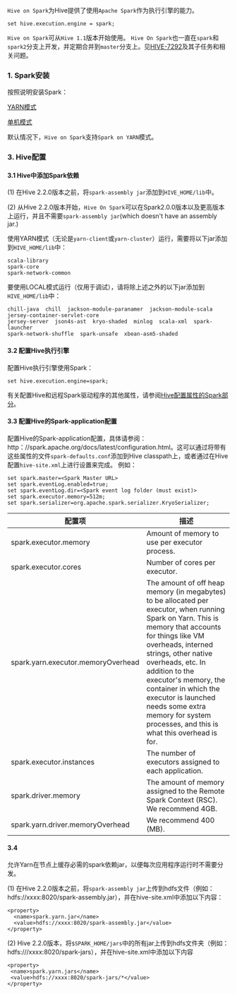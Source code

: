 `Hive on Spark`为Hive提供了使用`Apache Spark`作为执行引擎的能力。
```
set hive.execution.engine = spark;
```
`Hive on Spark`可从`Hive 1.1`版本开始使用。 `Hive On Spark`也一直在`spark`和`spark2`分支上开发，并定期合并到`master`分支上。见[HIVE-7292](https://issues.apache.org/jira/browse/HIVE-7292)及其子任务和相关问题。


### 1. Spark安装

按照说明安装Spark：

[YARN模式](http://spark.apache.org/docs/latest/running-on-yarn.html)

[单机模式](https://spark.apache.org/docs/latest/spark-standalone.html)

默认情况下，`Hive on Spark`支持`Spark on YARN`模式。



### 3. Hive配置

#### 3.1 Hive中添加Spark依赖

(1) 在Hive 2.2.0版本之前，将`spark-assembly jar`添加到`HIVE_HOME/lib`中。

(2) 从Hive 2.2.0版本开始，`Hive On Spark`可以在Spark2.0.0版本以及更高版本上运行，并且不需要`spark-assembly jar`(which doesn't have an assembly jar.)

使用YARN模式（无论是`yarn-client`或`yarn-cluster`）运行，需要将以下jar添加到`HIVE_HOME/lib`中：
```
scala-library
spark-core
spark-network-common
```
要使用LOCAL模式运行（仅用于调试），请将除上述之外的以下jar添加到`HIVE_HOME/lib`中：
```
chill-java  chill  jackson-module-paranamer  jackson-module-scala  jersey-container-servlet-core
jersey-server  json4s-ast  kryo-shaded  minlog  scala-xml  spark-launcher
spark-network-shuffle  spark-unsafe  xbean-asm5-shaded

```

#### 3.2 配置Hive执行引擎

配置Hive执行引擎使用Spark：
```
set hive.execution.engine=spark;
```

有关配置Hive和远程Spark驱动程序的其他属性，请参阅[Hive配置属性的Spark部分](https://cwiki.apache.org/confluence/display/Hive/Configuration+Properties#ConfigurationProperties-Spark)。

#### 3.3 配置Hive的Spark-application配置

配置Hive的Spark-application配置，具体请参阅：http：//spark.apache.org/docs/latest/configuration.html。这可以通过将带有这些属性的文件`spark-defaults.conf`添加到Hive classpath上，或者通过在Hive配置`hive-site.xml`上进行设置来完成。 例如：

```
set spark.master=<Spark Master URL>
set spark.eventLog.enabled=true;
set spark.eventLog.dir=<Spark event log folder (must exist)>
set spark.executor.memory=512m;             
set spark.serializer=org.apache.spark.serializer.KryoSerializer;
```


配置项 | 描述
---|---
spark.executor.memory|Amount of memory to use per executor process.
spark.executor.cores|Number of cores per executor.
spark.yarn.executor.memoryOverhead|The amount of off heap memory (in megabytes) to be allocated per executor, when running Spark on Yarn. This is memory that accounts for things like VM overheads, interned strings, other native overheads, etc. In addition to the executor's memory, the container in which the executor is launched needs some extra memory for system processes, and this is what this overhead is for.
spark.executor.instances|The number of executors assigned to each application.
spark.driver.memory|The amount of memory assigned to the Remote Spark Context (RSC). We recommend 4GB.
spark.yarn.driver.memoryOverhead|We recommend 400 (MB).


#### 3.4 

允许Yarn在节点上缓存必需的spark依赖jar，以便每次应用程序运行时不需要分发。

(1) 在Hive 2.2.0版本之前，将`spark-assembly jar`上传到hdfs文件（例如：hdfs://xxxx:8020/spark-assembly.jar），并在hive-site.xml中添加以下内容：
```
<property>
  <name>spark.yarn.jar</name>
  <value>hdfs://xxxx:8020/spark-assembly.jar</value>
</property>
```
(2) Hive 2.2.0版本，将`$SPARK_HOME/jars`中的所有jar上传到hdfs文件夹（例如：hdfs:///xxxx:8020/spark-jars），并在hive-site.xml中添加以下内容

```
<property>
 <name>spark.yarn.jars</name>
 <value>hdfs://xxxx:8020/spark-jars/*</value>
</property>
```


